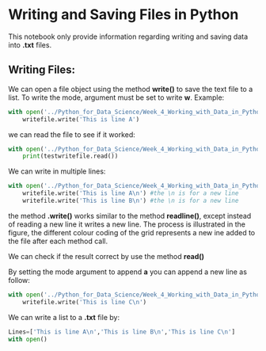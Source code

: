 # Writing and Saving Files in Python

This notebook only provide information regarding writing and saving data into **.txt** files.

## Writing Files:

We can open a file object using the method **write()** to save the text file to a list. To write the mode, argument must be set to write **w**. Example:

```Python
with open('../Python_for_Data_Science/Week_4_Working_with_Data_in_Python/Example2.txt','w') as writefile:
    writefile.write('This is line A')
```

we can read the file to see if it worked:

```Python
with open('../Python_for_Data_Science/Week_4_Working_with_Data_in_Python/Example2.txt') as testwritefile:
    print(testwritefile.read())
```

We can write in multiple lines:
```Python
with open('../Python_for_Data_Science/Week_4_Working_with_Data_in_Python/Example2.txt','w') as writefile:
    writefile.write('This is line A\n') #the \n is for a new line
    writefile.write('This is line B\n') #the \n is for a new line
```

the method **.write()** works similar to the method **readline()**, except instead of reading a new line it writes a new line. The process is illustrated in the figure, the different colour coding of the grid represents a new ine added to the file after each method call.

We can check if the result correct by use the method **read()**

By setting the mode argument to append **a** you can append a new line as follow:

```Python
with open('../Python_for_Data_Science/Week_4_Working_with_Data_in_Python/Example2.txt','a') as writefile:
    writefile.write('This is line C\n')
```

We can write a list to a **.txt** file by:

```Python
Lines=['This is line A\n','This is line B\n','This is line C\n']
with open()
```
